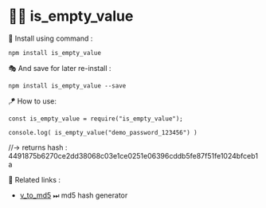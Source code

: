 # 👨‍💻 is_empty_value

🔩 Install using command :

    npm install is_empty_value

🎭 And save for later re-install :

    npm install is_empty_value --save

🪁 How to use:

    const is_empty_value = require("is_empty_value");

    console.log( is_empty_value("demo_password_123456") )

//-> returns hash : 4491875b6270ce2dd38068c03e1ce0251e06396cddb5fe87f51fe1024bfceb1a

📑 Related links :
- [v_to_md5](https://www.npmjs.com/package/v_to_md5) ⏭ md5 hash generator

